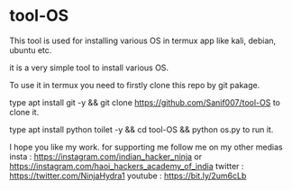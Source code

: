 # tool-OS
This tool is used for installing various OS in termux app like kali, debian, ubuntu etc. 

it is a very simple tool to install various OS. 

To use it in termux you need to firstly clone this repo by git pakage.

type apt install git -y && git clone https://github.com/Sanif007/tool-OS to clone it.

type apt install python toilet -y && cd tool-OS && python os.py to run it. 

I hope you like my work. for supporting me follow me on my other medias 
insta : https://instagram.com/indian_hacker_ninja or https://instagram.com/haoi_hackers_academy_of_india 
twitter : https://twitter.com/NinjaHydra1
youtube : https://bit.ly/2um6cLb 

![]( )
